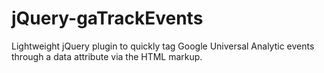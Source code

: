 # jQuery-gaTrackEvents
Lightweight jQuery plugin to quickly tag Google Universal Analytic events through a data attribute via the HTML markup.
